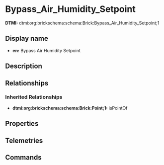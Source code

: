 # Bypass_Air_Humidity_Setpoint
**DTMI:** dtmi:org:brickschema:schema:Brick:Bypass_Air_Humidity_Setpoint;1
## Display name
- **en:** Bypass Air Humidity Setpoint
## Description
## Relationships
### Inherited Relationships
* **dtmi:org:brickschema:schema:Brick:Point;1:** isPointOf
## Properties
## Telemetries
## Commands
